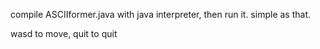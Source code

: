 compile ASCIIformer.java with java interpreter, then run it. simple as that.

wasd to move, quit to quit